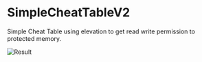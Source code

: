 # SimpleCheatTableV2
Simple Cheat Table using elevation to get read write permission to protected memory.

![Result](https://i.imgur.com/qRvDHgU.png)
